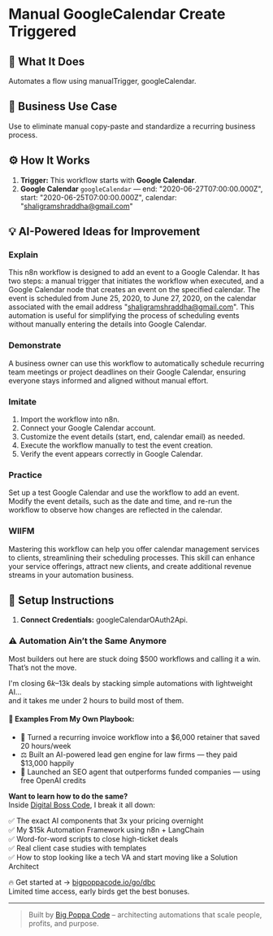 # Manual GoogleCalendar Create Triggered
  ## 🚀 What It Does
  Automates a flow using manualTrigger, googleCalendar.
  
  ## 💼 Business Use Case
  Use to eliminate manual copy-paste and standardize a recurring business process.
  
  ## ⚙️ How It Works
  1. **Trigger:** This workflow starts with **Google Calendar**.
  2. **Google Calendar** `googleCalendar` — end: "2020-06-27T07:00:00.000Z", start: "2020-06-25T07:00:00.000Z", calendar: "shaligramshraddha@gmail.com"
  
  ## 💡 AI-Powered Ideas for Improvement
  ### Explain
This n8n workflow is designed to add an event to a Google Calendar. It has two steps: a manual trigger that initiates the workflow when executed, and a Google Calendar node that creates an event on the specified calendar. The event is scheduled from June 25, 2020, to June 27, 2020, on the calendar associated with the email address "shaligramshraddha@gmail.com". This automation is useful for simplifying the process of scheduling events without manually entering the details into Google Calendar.

### Demonstrate
A business owner can use this workflow to automatically schedule recurring team meetings or project deadlines on their Google Calendar, ensuring everyone stays informed and aligned without manual effort.

### Imitate
1. Import the workflow into n8n.
2. Connect your Google Calendar account.
3. Customize the event details (start, end, calendar email) as needed.
4. Execute the workflow manually to test the event creation.
5. Verify the event appears correctly in Google Calendar.

### Practice
Set up a test Google Calendar and use the workflow to add an event. Modify the event details, such as the date and time, and re-run the workflow to observe how changes are reflected in the calendar.

### WIIFM
Mastering this workflow can help you offer calendar management services to clients, streamlining their scheduling processes. This skill can enhance your service offerings, attract new clients, and create additional revenue streams in your automation business.
  
  ## 🔧 Setup Instructions
  1. **Connect Credentials:** googleCalendarOAuth2Api.
  
### ⚠️ Automation Ain’t the Same Anymore

Most builders out here are stuck doing $500 workflows and calling it a win.  
That’s not the move.  

I'm closing $6k–$13k deals by stacking simple automations with lightweight AI...  
and it takes me under 2 hours to build most of them.

#### 🧠 Examples From My Own Playbook:
- 🔁 Turned a recurring invoice workflow into a $6,000 retainer that saved 20 hours/week  
- ⚖️ Built an AI-powered lead gen engine for law firms — they paid $13,000 happily  
- 🚀 Launched an SEO agent that outperforms funded companies — using free OpenAI credits  

**Want to learn how to do the same?**  
Inside [Digital Boss Code](https://bigpoppacode.io/go/dbc), I break it all down:

✅ The exact AI components that 3x your pricing overnight  
✅ My $15k Automation Framework using n8n + LangChain  
✅ Word-for-word scripts to close high-ticket deals  
✅ Real client case studies with templates  
✅ How to stop looking like a tech VA and start moving like a Solution Architect  

🔥 Get started at → [bigpoppacode.io/go/dbc](https://bigpoppacode.io/go/dbc)  
Limited time access, early birds get the best bonuses.

---
> Built by [Big Poppa Code](https://bigpoppacode.io) – architecting automations that scale people, profits, and purpose.
  
